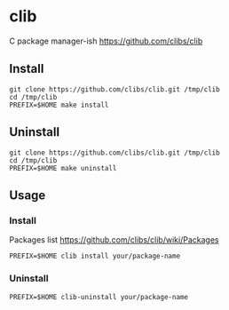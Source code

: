 # clib

C package manager-ish <https://github.com/clibs/clib>

## Install

    git clone https://github.com/clibs/clib.git /tmp/clib
    cd /tmp/clib
    PREFIX=$HOME make install

## Uninstall

    git clone https://github.com/clibs/clib.git /tmp/clib
    cd /tmp/clib
    PREFIX=$HOME make uninstall

## Usage

### Install

Packages list <https://github.com/clibs/clib/wiki/Packages>

    PREFIX=$HOME clib install your/package-name

### Uninstall

    PREFIX=$HOME clib-uninstall your/package-name
